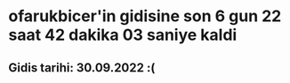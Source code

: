 # ofarukbicer'in gidisine son 6 gun 22 saat 42 dakika 03 saniye kaldi

## Gidis tarihi: 30.09.2022 :(